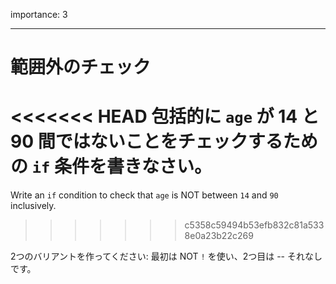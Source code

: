 importance: 3

---

# 範囲外のチェック

<<<<<<< HEAD
包括的に `age` が 14 と 90 間ではないことをチェックするための `if` 条件を書きなさい。
=======
Write an `if` condition to check that `age` is NOT between `14` and `90` inclusively.
>>>>>>> c5358c59494b53efb832c81a5338e0a23b22c269

2つのバリアントを作ってください: 最初は NOT `!` を使い、2つ目は -- それなしです。
